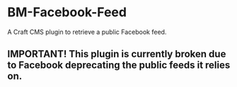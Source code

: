 # BM-Facebook-Feed
A Craft CMS plugin to retrieve a public Facebook feed.

## IMPORTANT! This plugin is currently broken due to Facebook deprecating the public feeds it relies on.

